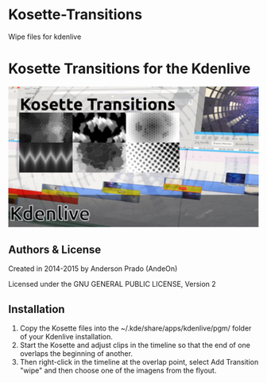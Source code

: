 # Kosette-Transitions
Wipe files for kdenlive


 Kosette Transitions for the Kdenlive
=================================
![Kosette Transition](https://github.com/andeon/Kosette-Transitions/blob/master/screenshot.png?raw=true)

Authors & License
-----------------
Created in 2014-2015 by Anderson Prado (AndeOn)

Licensed under the GNU GENERAL PUBLIC LICENSE, Version 2

Installation
------------
1. Copy the Kosette files into the ~/.kde/share/apps/kdenlive/pgm/ folder of your Kdenlive installation.
2. Start the Kosette and adjust clips in the timeline so that the end of one overlaps the beginning of another. 
3. Then right-click in the timeline at the overlap point, select Add Transition "wipe" and then choose one of the imagens from the flyout. 
